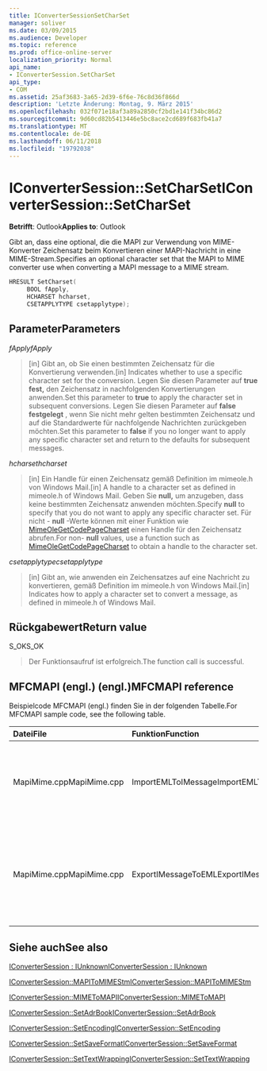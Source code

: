 ```yaml
---
title: IConverterSessionSetCharSet
manager: soliver
ms.date: 03/09/2015
ms.audience: Developer
ms.topic: reference
ms.prod: office-online-server
localization_priority: Normal
api_name:
- IConverterSession.SetCharSet
api_type:
- COM
ms.assetid: 25af3683-3a65-2d39-6f6e-76c8d36f866d
description: 'Letzte Änderung: Montag, 9. März 2015'
ms.openlocfilehash: 032f071e18af3a89a2850cf2bd1e141f34bc86d2
ms.sourcegitcommit: 9d60cd82b5413446e5bc8ace2cd689f683fb41a7
ms.translationtype: MT
ms.contentlocale: de-DE
ms.lasthandoff: 06/11/2018
ms.locfileid: "19792038"
---
```

# <a name="iconvertersessionsetcharset"></a><span data-ttu-id="6e33f-103">IConverterSession::SetCharSet</span><span class="sxs-lookup"><span data-stu-id="6e33f-103">IConverterSession::SetCharSet</span></span>

  
  
<span data-ttu-id="6e33f-104">**Betrifft**: Outlook</span><span class="sxs-lookup"><span data-stu-id="6e33f-104">**Applies to**: Outlook</span></span> 
  
<span data-ttu-id="6e33f-105">Gibt an, dass eine optional, die die MAPI zur Verwendung von MIME-Konverter Zeichensatz beim Konvertieren einer MAPI-Nachricht in eine MIME-Stream.</span><span class="sxs-lookup"><span data-stu-id="6e33f-105">Specifies an optional character set that the MAPI to MIME converter use when converting a MAPI message to a MIME stream.</span></span>
  
```cpp
HRESULT SetCharset( 
     BOOL fApply, 
     HCHARSET hcharset, 
     CSETAPPLYTYPE csetapplytype); 
```

## <a name="parameters"></a><span data-ttu-id="6e33f-106">Parameter</span><span class="sxs-lookup"><span data-stu-id="6e33f-106">Parameters</span></span>

 <span data-ttu-id="6e33f-107">_fApply_</span><span class="sxs-lookup"><span data-stu-id="6e33f-107">_fApply_</span></span>
  
> <span data-ttu-id="6e33f-108">[in] Gibt an, ob Sie einen bestimmten Zeichensatz für die Konvertierung verwenden.</span><span class="sxs-lookup"><span data-stu-id="6e33f-108">[in] Indicates whether to use a specific character set for the conversion.</span></span> <span data-ttu-id="6e33f-109">Legen Sie diesen Parameter auf **true fest,** den Zeichensatz in nachfolgenden Konvertierungen anwenden.</span><span class="sxs-lookup"><span data-stu-id="6e33f-109">Set this parameter to **true** to apply the character set in subsequent conversions.</span></span> <span data-ttu-id="6e33f-110">Legen Sie diesen Parameter auf **false festgelegt** , wenn Sie nicht mehr gelten bestimmten Zeichensatz und auf die Standardwerte für nachfolgende Nachrichten zurückgeben möchten.</span><span class="sxs-lookup"><span data-stu-id="6e33f-110">Set this parameter to **false** if you no longer want to apply any specific character set and return to the defaults for subsequent messages.</span></span> 
    
 <span data-ttu-id="6e33f-111">_hcharset_</span><span class="sxs-lookup"><span data-stu-id="6e33f-111">_hcharset_</span></span>
  
> <span data-ttu-id="6e33f-112">[in] Ein Handle für einen Zeichensatz gemäß Definition im mimeole.h von Windows Mail.</span><span class="sxs-lookup"><span data-stu-id="6e33f-112">[in] A handle to a character set as defined in mimeole.h of Windows Mail.</span></span> <span data-ttu-id="6e33f-113">Geben Sie **null,** um anzugeben, dass keine bestimmten Zeichensatz anwenden möchten.</span><span class="sxs-lookup"><span data-stu-id="6e33f-113">Specify **null** to specify that you do not want to apply any specific character set.</span></span> <span data-ttu-id="6e33f-114">Für nicht - **null** -Werte können mit einer Funktion wie [MimeOleGetCodePageCharset](http://msdn.microsoft.com/de-de/library/ms714746%28VS.85%29.aspx) einen Handle für den Zeichensatz abrufen.</span><span class="sxs-lookup"><span data-stu-id="6e33f-114">For non- **null** values, use a function such as [MimeOleGetCodePageCharset](http://msdn.microsoft.com/de-de/library/ms714746%28VS.85%29.aspx) to obtain a handle to the character set.</span></span> 
    
 <span data-ttu-id="6e33f-115">_csetapplytype_</span><span class="sxs-lookup"><span data-stu-id="6e33f-115">_csetapplytype_</span></span>
  
> <span data-ttu-id="6e33f-116">[in] Gibt an, wie anwenden ein Zeichensatzes auf eine Nachricht zu konvertieren, gemäß Definition im mimeole.h von Windows Mail.</span><span class="sxs-lookup"><span data-stu-id="6e33f-116">[in] Indicates how to apply a character set to convert a message, as defined in mimeole.h of Windows Mail.</span></span>
    
## <a name="return-value"></a><span data-ttu-id="6e33f-117">Rückgabewert</span><span class="sxs-lookup"><span data-stu-id="6e33f-117">Return value</span></span>

<span data-ttu-id="6e33f-118">S_OK</span><span class="sxs-lookup"><span data-stu-id="6e33f-118">S_OK</span></span>
  
> <span data-ttu-id="6e33f-119">Der Funktionsaufruf ist erfolgreich.</span><span class="sxs-lookup"><span data-stu-id="6e33f-119">The function call is successful.</span></span>
    
## <a name="mfcmapi-reference"></a><span data-ttu-id="6e33f-120">MFCMAPI (engl.) (engl.)</span><span class="sxs-lookup"><span data-stu-id="6e33f-120">MFCMAPI reference</span></span>

<span data-ttu-id="6e33f-121">Beispielcode MFCMAPI (engl.) finden Sie in der folgenden Tabelle.</span><span class="sxs-lookup"><span data-stu-id="6e33f-121">For MFCMAPI sample code, see the following table.</span></span>
  
|<span data-ttu-id="6e33f-122">**Datei**</span><span class="sxs-lookup"><span data-stu-id="6e33f-122">**File**</span></span>|<span data-ttu-id="6e33f-123">**Funktion**</span><span class="sxs-lookup"><span data-stu-id="6e33f-123">**Function**</span></span>|<span data-ttu-id="6e33f-124">**Comment**</span><span class="sxs-lookup"><span data-stu-id="6e33f-124">**Comment**</span></span>|
|:-----|:-----|:-----|
|<span data-ttu-id="6e33f-125">MapiMime.cpp</span><span class="sxs-lookup"><span data-stu-id="6e33f-125">MapiMime.cpp</span></span>  <br/> |<span data-ttu-id="6e33f-126">ImportEMLToIMessage</span><span class="sxs-lookup"><span data-stu-id="6e33f-126">ImportEMLToIMessage</span></span>  <br/> |<span data-ttu-id="6e33f-127">MFCMAPI (engl.) wandelt MimeToMAPI eine EML-Datei an einen MAPI-Nachricht.</span><span class="sxs-lookup"><span data-stu-id="6e33f-127">MFCMAPI uses MimeToMAPI to convert an EML file to a MAPI message.</span></span>  <br/> |
|<span data-ttu-id="6e33f-128">MapiMime.cpp</span><span class="sxs-lookup"><span data-stu-id="6e33f-128">MapiMime.cpp</span></span>  <br/> |<span data-ttu-id="6e33f-129">ExportIMessageToEML</span><span class="sxs-lookup"><span data-stu-id="6e33f-129">ExportIMessageToEML</span></span>  <br/> |<span data-ttu-id="6e33f-130">MFCMAPI (engl.) wird MAPIToMIMEStm verwendet, um eine MAPI-Nachricht in einer EML-Datei zu konvertieren.</span><span class="sxs-lookup"><span data-stu-id="6e33f-130">MFCMAPI uses MAPIToMIMEStm to convert a MAPI message to an EML file.</span></span>  <br/> |
   
## <a name="see-also"></a><span data-ttu-id="6e33f-131">Siehe auch</span><span class="sxs-lookup"><span data-stu-id="6e33f-131">See also</span></span>



[<span data-ttu-id="6e33f-132">IConverterSession : IUnknown</span><span class="sxs-lookup"><span data-stu-id="6e33f-132">IConverterSession : IUnknown</span></span>](iconvertersessioniunknown.md)
  
[<span data-ttu-id="6e33f-133">IConverterSession::MAPIToMIMEStm</span><span class="sxs-lookup"><span data-stu-id="6e33f-133">IConverterSession::MAPIToMIMEStm</span></span>](iconvertersession-mapitomimestm.md)
  
[<span data-ttu-id="6e33f-134">IConverterSession::MIMEToMAPI</span><span class="sxs-lookup"><span data-stu-id="6e33f-134">IConverterSession::MIMEToMAPI</span></span>](iconvertersession-mimetomapi.md)
  
[<span data-ttu-id="6e33f-135">IConverterSession::SetAdrBook</span><span class="sxs-lookup"><span data-stu-id="6e33f-135">IConverterSession::SetAdrBook</span></span>](iconvertersession-setadrbook.md)
  
[<span data-ttu-id="6e33f-136">IConverterSession::SetEncoding</span><span class="sxs-lookup"><span data-stu-id="6e33f-136">IConverterSession::SetEncoding</span></span>](iconvertersession-setencoding.md)
  
[<span data-ttu-id="6e33f-137">IConverterSession::SetSaveFormat</span><span class="sxs-lookup"><span data-stu-id="6e33f-137">IConverterSession::SetSaveFormat</span></span>](iconvertersession-setsaveformat.md)
  
[<span data-ttu-id="6e33f-138">IConverterSession::SetTextWrapping</span><span class="sxs-lookup"><span data-stu-id="6e33f-138">IConverterSession::SetTextWrapping</span></span>](iconvertersession-settextwrapping.md)

